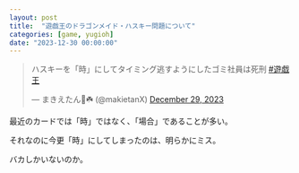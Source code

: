 ```yaml
---
layout: post
title:  "遊戯王のドラゴンメイド・ハスキー問題について"
categories: [game, yugioh]
date: "2023-12-30 00:00:00"
---
```


<blockquote class="twitter-tweet tw-align-center"><p lang="ja" dir="ltr">ハスキーを「時」にしてタイミング逃すようにしたゴミ社員は死刑 <a href="https://twitter.com/hashtag/%E9%81%8A%E6%88%AF%E7%8E%8B?src=hash&amp;ref_src=twsrc%5Etfw">#遊戯王</a></p>&mdash; まきえたん🥦☘️ (@makietanX) <a href="https://twitter.com/makietanX/status/1740674982932615321?ref_src=twsrc%5Etfw">December 29, 2023</a></blockquote> <script async src="https://platform.twitter.com/widgets.js" charset="utf-8"></script>

最近のカードでは「時」ではなく、「場合」であることが多い。

それなのに今更「時」にしてしまったのは、明らかにミス。

バカしかいないのか。

